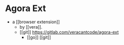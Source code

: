 # Agora Ext

- a [[browser extension]] 
  - by [[vera]].
  - [[git]] https://gitlab.com/veracantcode/agora-ext
    - [[go]] [[git]] 


